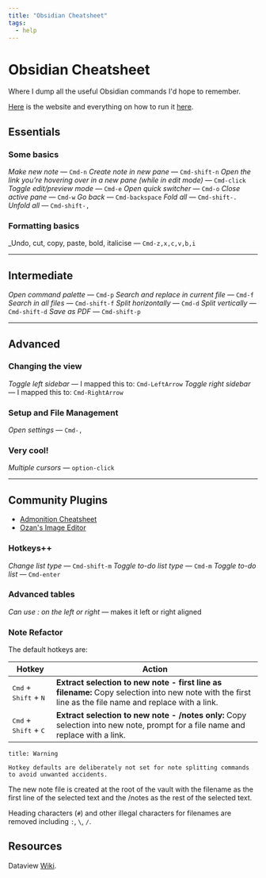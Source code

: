 ```yaml
---
title: "Obsidian Cheatsheet"
tags:
  - help
---
```


# Obsidian Cheatsheet

Where I dump all the useful Obsidian commands I'd hope to remember.

[Here](https://morioh.netlify.app/) is the website and everything on how to run it [here](obsidian-website).

## Essentials
### Some basics

_Make new note_ — `Cmd-n`
_Create note in new pane_ — `Cmd-shift-n`
_Open the link you’re hovering over in a new pane (while in edit mode)_ — `Cmd-click`
_Toggle edit/preview mode_ — `Cmd-e`
_Open quick switcher_ — `Cmd-o`
_Close active pane_ — `Cmd-w`
_Go back_ — `Cmd-backspace`
_Fold all_ — `Cmd-shift-.`
_Unfold all_ — `Cmd-shift-,`

### Formatting basics

_Undo, cut, copy, paste, bold, italicise — `Cmd-z,x,c,v,b,i`

---

## Intermediate

_Open command palette_ — `Cmd-p`
_Search and replace in current file_ — `Cmd-f`
_Search in all files_ — `Cmd-shift-f`
_Split horizontally_ — `Cmd-d`
_Split vertically_ — `Cmd-shift-d`
_Save as PDF_ — `Cmd-shift-p`

---
## Advanced
### Changing the view

_Toggle left sidebar_ — I mapped this to: `Cmd-LeftArrow`
_Toggle right sidebar_ — I mapped this to: `Cmd-RightArrow`

### Setup and File Management

_Open settings_ — `Cmd-,`

### Very cool!

_Multiple cursors_ — `option-click`

---

## Community Plugins

- [Admonition Cheatsheet](notes/admonition-cheatsheet.md)
- [Ozan's Image Editor](notes/ozans-image-editor.md)

### Hotkeys++

_Change list type_ — `Cmd-shift-m`
_Toggle to-do list type_ — `Cmd-m`
_Toggle to-do list_ — `Cmd-enter`

### Advanced tables

_Can use : on the left or right_ — makes it left or right aligned

### Note Refactor

The default hotkeys are:

| Hotkey                                                                   | Action                           |
| ------------------------------------------------------------------------ | -------------------------------- |
| <kbd>Cmd</kbd> + <kbd>Shift</kbd> + <kbd>N</kbd>                    | **Extract selection to new note - first line as filename:** Copy selection into new note with the first line as the file name and replace with a link.                 |
| <kbd>Cmd</kbd> + <kbd>Shift</kbd> + <kbd>C</kbd>                    | **Extract selection to new note - /notes only:** Copy selection into new note, prompt for a file name and replace with a link.                 |

```ad-warning
title: Warning

Hotkey defaults are deliberately not set for note splitting commands to avoid unwanted accidents.
```

The new note file is created at the root of the vault with the filename as the first line of the selected text and the /notes as the rest of the selected text.

Heading characters (`#`) and other illegal characters for filenames are removed including `:`, `\`, `/`.

## Resources
Dataview [Wiki](https://blacksmithgu.github.io/obsidian-dataview/).